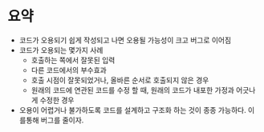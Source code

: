 # 요약

* 코드가 오용되기 쉽게 작성되고 나면 오용될 가능성이 크고 버그로 이어짐
* 코드가 오용되는 몇가지 사례
  * 호출하는 쪽에서 잘못된 입력
  * 다른 코드에서의 부수효과
  * 호출 시점이 잘못되었거나, 올바른 순서로 호출되지 않은 경우
  * 원래의 코드에 연관된 코드를 수정 할 때, 원래의 코드가 내포한 가정과 어긋나게 수정한 경우
* 오용이 어렵거나 불가하도록 코드를 설계하고 구조화 하는 것이 종종 가능하다. 이를통해 버그를 줄이자.